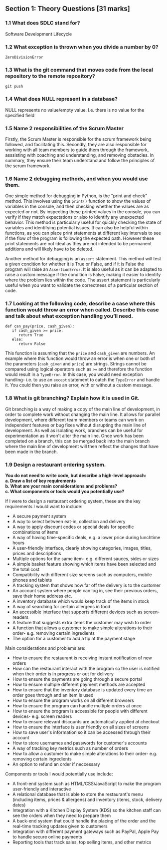 ## Section 1: Theory Questions [31 marks]

### 1.1    What does SDLC stand for?

Software Development Lifecycle
### 1.2   What exception is thrown when you divide a number by 0?

`ZeroDivisionError`
### 1.3   What is the git command that moves code from the local repository to the remote repository?

`git push`
### 1.4   What does NULL represent in a database?

NULL represents no value/empty value. I.e. there is no value for the specified field
### 1.5   Name 2 responsibilities of the Scrum Master

Firstly, the Scrum Master is responsible for the scrum framework being followed, and facilitating this. Secondly, they are also responsible for working with all team members to guide them through the framework, asssisting with coaching and understanding, and removing obstacles. In summary, they ensure their team understand and follow the principles of the scrum framework.
### 1.6   Name 2 debugging methods, and when you would use them.

One simple method for debugging in Python, is the "print and check" method. This involves using the `print()` function to show the values of variables in the console, and then checking whether the values are as expected or not. By inspecting these printed values in the console, you can verify if they match expectations or also to identify any unexpected behavior. This method is particularly useful for quickly checking the state of variables and identifying potential issues. It can also be helpful within functions, as you can place print statements at different key intervals to see if the flow of the program is following the expected path. However these print statements are not ideal as they are not intended to be permanent additions and will likely have to be deleted.

Another method for debugging is an `assert` statement. This method will test a given condition for whether it is True or False, and if it is False the program will raise an `AssertionError`. It is also useful as it can be adapted to raise a custom message if the condition is False, making it easier to identify where the problem lies within the code. The assert statement is particularly useful when you want to validate the correctness of a particular section of code.
### 1.7   Looking at the following code, describe a case where this function would throw an error when called. Describe this case and talk about what exception handling you’ll need.

`def can_pay(price, cash_given):`<br>
`   if cash_given >= price:`<br>
`      return True`<br>
`   else:`<br>
`      return False`

This function is assuming that the `price` and `cash_given` are numbers. An example where this function would throw an error is when one or both of the parameters (`cash_given` and `price`) are strings. Strings cannot be compared using logical operators such as `>=` and therefore the function would result in a `TypeError`. In this case, you would need exception handling- i.e. to use an `except` statement to catch the `TypeError` and handle it. You could then you raise an error, with or without a custom message.
### 1.8    What is git branching? Explain how it is used in Git.

Git branching is a way of making a copy of the main line of development, in order to complete work without changing the main line. It allows for parallel development, where different team members or teams can work on independent features or bug fixes without disrupting the main line of development. As well as isolating work, branches can be useful for experimentation as it won't alter the main line. Once work has been completed on a branch, this can be merged back into the main branch where the main line of development will then reflect the changes that have been made in the branch.
### 1.9  Design a restaurant ordering system.
**You do not need to write code, but describe a high-level approach:**<br>
**a.	Draw a list of key requirements**<br>
**b.	What are your main considerations and problems?**<br>
**c.	What components or tools would you potentially use?**

If I were to design a restaurant ordering system, these are the key requirements I would want to include:<br>
- A secure payment system
- A way to select between eat-in, collection and delivery
- A way to apply discount codes or special deals for specific combinations of items
- A way of having time-specific deals, e.g. a lower price during lunchtime hours
- A user-friendly interface, clearly showing categories, images, titles, prices and descriptions
- Multiple options for the same item- e.g. different sauces, sides or sizes
- A simple basket feature showing which items have been selected and the total cost
- Compatibility with different size screens such as computers, mobile phones and tablets
- A tracking system that shows how far off the delivery is to the customer
- An account system where people can log in, see their previous orders, save their home address etc.
- A inventory database which would keep track of the items in stock
- A way of searching for certain allergens in food
- An accessible interface that supports different devices such as screen-readers
- A feature that suggests extra items the customer may wish to order
- A function that allows a customer to make simple alterations to their order- e.g. removing certain ingredients
- The option for a customer to add a tip at the payment stage

Main considerations and problems are:
- How to ensure the restaurant is receiving instant notification of new orders
- How can the restaurant interact with the program so the user is notified when their order is in progress or out for delivery
- How to ensure the payments are going through a secure portal
- How to ensure multiple different payment methods are accepted
- How to ensure that the inventory database is updated every time an order goes through and an item is used
- How to ensure the program works on all different browsers
- How to ensure the program can handle multiple orders at once
- How to ensure the program is accessible for people with different devices- e.g. screen readers
- How to ensure relevant discounts are automatically applied at checkout
- How to ensure the interface is user friendly on all sizes of screens
- How to save user's information so it can be accessed through their account
- How to store usernames and passwords for customer's accounts
- A way of tracking key metrics such as number of orders
- How to allow a customer to make simple alterations to their order- e.g. removing certain ingredients
- An option to refund an order if neccessary

Components or tools I would potentially use include:
- A front-end system such as HTML/CSS/JavaScript to make the program user-friendly and interactive
- A relational database that is able to store the restaurant's menu (including items, prices & allergens) and inventory (items, stock, delivery dates)
- Integration with a Kitchen Display System (KDS) so the kitchen staff can see the orders when they need to prepare them
- A back-end system that could handle the placing of the order and the real-time tracking updates given to customers
- Integration with different payment gateways such as PayPal, Apple Pay to handle secure online payments
- Reporting tools that track sales, top selling items, and other metrics